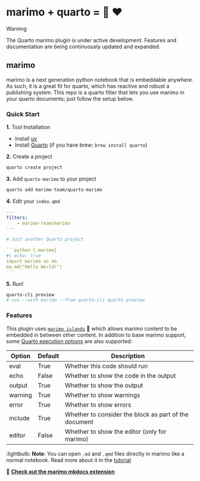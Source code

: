 # marimo + quarto = :palm_tree: :heart:

> [!WARNING]
> The Quarto marimo plugin is under active development. Features and documentation are being continuously updated and expanded.

## marimo

marimo is a next generation python notebook that is embeddable anywhere.
As such, it is a great fit for quarto, which has reactive and robust a publishing system.
This repo is a quarto filter that lets you use marimo in your quarto documents; just follow the setup below.

### Quick Start

**1.** Tool Installation

 - Install [uv](https://docs.astral.sh/uv/getting-started/installation/)
 - Install [Quarto](https://quarto.org/docs/get-started/) (if you have brew: `brew install quarto`)

**2.** Create a project

```bash
quarto create project
```

**3.** Add `quarto-marimo` to your project

```bash
quarto add marimo-team/quarto-marimo
```

**4.** Edit your `index.qmd`

````yaml
---
filters:
    - marimo-team/marimo
---

# Just another Quarto project

```python {.marimo}
#| echo: true
import marimo as mo
mo.md("Hello World!")
```
````

**5.** Run!

```bash
quarto-cli preview
# uvx --with marimo --from quarto-cli quarto preview
```

### Features

This plugin uses [`marimo
islands`](https://docs.marimo.io/guides/exporting/?h=islands#islands-in-action)
:palm_tree: which allows marimo content to be embedded in between other
content. In addition to base marimo support, some [Quarto execution
options](https://quarto.org/docs/computations/execution-options.html) are also
supported:

| Option | Default | Description |
|--------|---------|-------------|
eval | True | Whether this code should run
echo | False | Whether to show the code in the output
output | True | Whether to show the output
warning | True | Whether to show warnings
error | True | Whether to show errors
include | True | Whether to consider the block as part of the document
editor | False | Whether to show the editor (only for marimo)

:lightbulb: **Note**: You can open `.md` and `.qmd` files directly in marimo
like a normal notebook. Read more about it in the
[tutorial](https://github.com/marimo-team/marimo/blob/main/marimo/_tutorials/markdown_format.md)

:notebook: [**Check out the marimo mkdocs
extension**](https://github.com/marimo-team/mkdocs-marimo)
